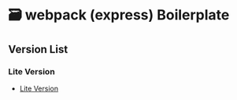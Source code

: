 # 🗃️ webpack (express) Boilerplate 

## Version List
### Lite Version
- [Lite Version](https://github.com/17-sss/webpack-express-boilerplate/tree/Lite-Version)
